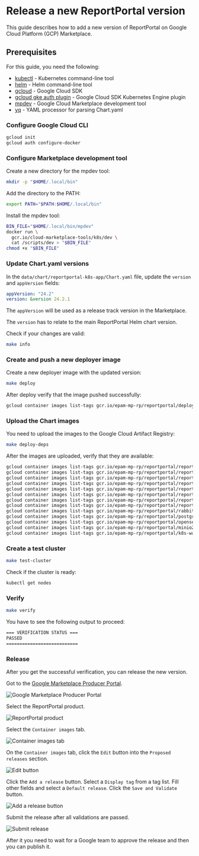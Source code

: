 # Release a new ReportPortal version

This guide describes how to add a new version of ReportPortal on
Google Cloud Platform (GCP) Marketplace.

## Prerequisites

For this guide, you need the following:

- [kubectl](https://kubernetes.io/docs/tasks/tools/install-kubectl/) - Kubernetes command-line tool
- [helm](https://helm.sh/docs/intro/install/) - Helm command-line tool
- [gcloud](https://cloud.google.com/sdk/gcloud/) - Google Cloud SDK
- [gcloud gke auth plugin](https://cloud.google.com/kubernetes-engine/docs/how-to/cluster-access-for-kubectl#install_plugin) - Google Cloud SDK Kubernetes Engine plugin
- [mpdev](https://github.com/GoogleCloudPlatform/marketplace-k8s-app-tools/blob/master/docs/mpdev-references.md#overview-and-setup) - Google Cloud Marketplace development tool
- [yq](https://github.com/mikefarah/yq/?tab=readme-ov-file#install) - YAML processor for parsing Chart.yaml

### Configure Google Cloud CLI

```bash
gcloud init
gcloud auth configure-docker
```

### Configure Marketplace development tool

Create a new directory for the mpdev tool:

```bash
mkdir -p "$HOME/.local/bin"
```

Add the directory to the PATH:

```bash
export PATH="$PATH:$HOME/.local/bin"
```

Install the mpdev tool:

```bash
BIN_FILE="$HOME/.local/bin/mpdev"
docker run \
  gcr.io/cloud-marketplace-tools/k8s/dev \
  cat /scripts/dev > "$BIN_FILE"
chmod +x "$BIN_FILE"
```

### Update Chart.yaml versions

In the `data/chart/reportportal-k8s-app/Chart.yaml` file, update the `version` and `appVersion` fields:

```yaml
appVersion: "24.2"
version: &version 24.2.1
```

The `appVersion` will be used as a release track version in the Marketplace.

The `version` has to relate to the main ReportPortal Helm chart version.

Check if your changes are valid:

```bash
make info
```

### Create and push a new deployer image

Create a new deployer image with the updated version:

```bash
make deploy
```

After deploy verify that the image pushed successfully:

```bash
gcloud container images list-tags gcr.io/epam-mp-rp/reportportal/deployer
```

### Upload the Chart images

You need to upload the images to the Google Cloud Artifact Registry:

```bash
make deploy-deps
```

After the images are uploaded, verify that they are available:

```bash
gcloud container images list-tags gcr.io/epam-mp-rp/reportportal/reportportal-index
gcloud container images list-tags gcr.io/epam-mp-rp/reportportal/reportportal-ui
gcloud container images list-tags gcr.io/epam-mp-rp/reportportal/reportportal-api
gcloud container images list-tags gcr.io/epam-mp-rp/reportportal/reportportal-uat
gcloud container images list-tags gcr.io/epam-mp-rp/reportportal/reportportal-jobs
gcloud container images list-tags gcr.io/epam-mp-rp/reportportal/reportportal-analyzer
gcloud container images list-tags gcr.io/epam-mp-rp/reportportal/reportportal-migrations
gcloud container images list-tags gcr.io/epam-mp-rp/reportportal/reportportal-metricsgatherer
gcloud container images list-tags gcr.io/epam-mp-rp/reportportal/rabbitmq3
gcloud container images list-tags gcr.io/epam-mp-rp/reportportal/postgresql16
gcloud container images list-tags gcr.io/epam-mp-rp/reportportal/opensearch2
gcloud container images list-tags gcr.io/epam-mp-rp/reportportal/minio2024
gcloud container images list-tags gcr.io/epam-mp-rp/reportportal/k8s-wait-for
```

### Create a test cluster

```bash
make test-cluster
```

Check if the cluster is ready:

```bash
kubectl get nodes
```

### Verify

```bash
make verify
```

You have to see the following output to proceed:

```bash
=== VERIFICATION STATUS ===
PASSED
===========================
```

### Release

After you get the successful verification, you can release the new version.

Got to the [Google Marketplace Producer Portal](https://console.cloud.google.com/producer-portal/overview).

![Google Marketplace Producer Portal](./assets/gcp-mp-1.png)

Select the ReportPortal product.

![ReportPortal product](./assets/gcp-mp-2.png)

Select the `Container images` tab.

![Container images tab](./assets/gcp-mp-3.png)

On the `Container images` tab, click the `Edit` button into the `Proposed releases` section.

![Edit button](./assets/gcp-mp-4.png)

Click the `Add a release` button.
Select a `Display tag` from a tag list.
Fill other fields and select a `Default release`.
Click the `Save and Validate` button.

![Add a release button](./assets/gcp-mp-5.png)

Submit the release after all validations are passed.

![Submit release](./assets/gcp-mp-6.png)

After it you need to wait for a Google team to approve the release and then you can publish it.
